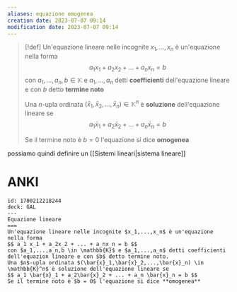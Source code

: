```yaml
---
aliases: equazione omogenea
creation date: 2023-07-07 09:14
modification date: 2023-07-07 09:14
---
```


>[!def]
>Un'equazione lineare nelle incognite $x_{1},\dots,x_{n}$ è un'equazione nella forma
> $$ a_{1}x_{1} + a_{2}x_{2} + \dots + a_{n}x_{n} = b $$
> con $a_{1},\dots,a_{n},b \in \mathbb{K}$ e $a_{1},\dots,a_{n}$ detti **coefficienti** dell'equazione lineare e con $b$ detto **termine noto**
> 
> Una $n$-upla ordinata $(\bar{x}_{1},\bar{x}_{2},\dots,\bar{x}_{n}) \in \mathbb{K}^n$ è **soluzione** dell'equazione lineare se $$ a_{1}\bar{x}_{1} + a_{2}\bar{x}_{2} + \dots + a_{n}\bar{x}_{n} = b $$
> 
> Se il termine noto è $b = 0$ l'equazione si dice **omogenea**


possiamo quindi definire un [[Sistemi lineari|sistema lineare]] 

# ANKI

```anki
id: 1700212218244
deck: GAL
---
Equazione lineare
===
Un'equazione lineare nelle incognite $x_1,...,x_n$ è un'equazione nella forma
$$ a_1 x_1 + a_2x_2 + ... + a_nx_n = b $$
con $a_1,...,a_n,b \in \mathbb{K}$ e $a_1,...,a_n$ detti coefficienti dell'equazion lineare e con $b$ detto termine noto.
Una $n$-upla ordinata $(\bar{x}_1,\bar{x}_2,...,\bar{x}_n) \in \mathbb{K}^n$ è soluzione dell'equazione lineare se
$$ a_1 \bar{x}_1 + a_2\bar{x}_2 + ... + a_n \bar{x}_n = b $$
Se il termine noto è $b = 0$ l'equazione si dice **omogenea**
```
